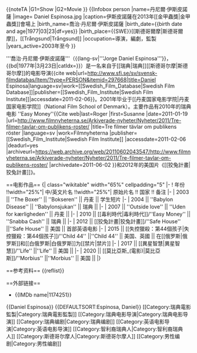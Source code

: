 {{noteTA
|G1=Show
|G2=Movie
}}
{{Infobox person
|name=丹尼爾·伊斯皮諾薩
|image=	Daniel Espinosa.jpg
|caption=伊斯皮諾薩在2013年[[金甲蟲獎|金甲蟲獎]]會場上
|birth_name=喬治·丹尼爾·伊斯皮諾薩
|birth_date={{birth date and age|1977|03|23|df=yes}}
|birth_place={{SWE}}[[斯德哥爾摩|斯德哥爾摩]]，[[Trångsund|Trångsund]]
|occupation=導演，編劇，監製
|years_active=2003年至今
}}

'''喬治·丹尼爾·伊斯皮諾薩'''（{{lang-sv|'''Jorge Daniel Espinosa'''}}，{{bd|1977年|3月23日|catIdx=}}）是一名来自于[[瑞典|瑞典]][[斯德哥尔摩|斯德哥尔摩]]的电影导演<ref name="SFI">{{cite web|url=http://www.sfi.se/sv/svensk-filmdatabas/Item/?type=PERSON&itemid=297668|title=Daniel Espinosa|language=sv|work=[[Swedish_Film_Database|Swedish Film Database]]|publisher=[[Swedish_Film_Institute|Swedish Film Institute]]|accessdate=2011-02-06}}</ref>。2001年毕业于[[丹麦国家电影学院|丹麦国家电影学院]]（National Film School of Denmark）<ref name="SFI"/>。主要作品有2010年的瑞典电影 ''Easy Money''<ref>{{Cite web|last=Roger |first=Susanne |date=2011-01-19 |url=http://www.filmnyheterna.se/Arkiverade-nyheter/Nyheter/2011/Tre-filmer-tavlar-om-publikens-roster/ |title=Tre filmer tävlar om publikens röster |language=sv |work=Filmnyheterna |publisher=[[Swedish_Film_Institute|Swedish Film Institute]] |accessdate=2011-02-06 |deadurl=yes |archiveurl=https://web.archive.org/web/20110602043547/http://www.filmnyheterna.se/Arkiverade-nyheter/Nyheter/2011/Tre-filmer-tavlar-om-publikens-roster/ |archivedate=2011-06-02 }}</ref>和2012年的美国片《[[狡兔計畫|狡兔計畫]]》。

==电影作品==
{| class="wikitable" width="65%" cellpadding="5"
|- 
! 年份 !!width="25%"| 中/英文片名 !!width="25%"| 原始片名 !! 国家 !! 备注
|-
| 2003 || ''The Boxer'' || ''Bokseren'' || 丹麦 || 学生短片
|-
| 2004 || ''Babylon Disease'' || ''Babylonsjukan'' || 瑞典 ||
|-
| 2007 || ''Outside love'' || ''Uden for kærligheden'' || 丹麦 ||
|-
| 2010 || [[毒利時代|毒利時代]]/''Easy Money'' || ''Snabba Cash'' || 瑞典 ||
|-
| 2012 || [[狡兔計畫|狡兔計畫]]/''Safe House'' ||''Safe House'' || 美国 || 首部英语电影
|-
| 2015 || [[失控獵殺：第44個孩子|失控獵殺：第44個孩子]]/''Child 44'' ||''Child 44'' || 美国、英國 || 在[[俄罗斯|俄罗斯]]和[[白俄罗斯|白俄罗斯]]为[[禁片|禁片]]
|-
| 2017 || [[異星智慧|異星智慧]]/''Life'' ||''Life'' || 美国 || 
|-
| 2020 || [[莫比亞斯_(電影)|莫比亞斯]]/''Morbius'' ||''Morbius'' || 美国 || 
|}

==参考资料==
{{reflist}}

==外部链接==
* {{IMDb name|1174251}}

{{Daniel Espinosa}}
{{DEFAULTSORT:Espinosa, Daniel}}
[[Category:瑞典電影監製|Category:瑞典電影監製]]
[[Category:瑞典电影导演|Category:瑞典电影导演]]
[[Category:瑞典编剧|Category:瑞典编剧]]
[[Category:英语电影导演|Category:英语电影导演]]
[[Category:智利裔瑞典人|Category:智利裔瑞典人]]
[[Category:斯德哥尔摩人|Category:斯德哥尔摩人]]
[[Category:男性编剧|Category:男性编剧]]